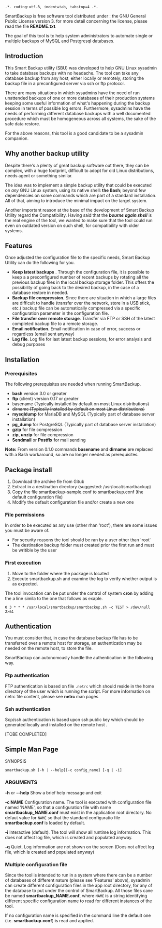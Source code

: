 
 `-*- coding:utf-8, indent=tab, tabstop=4 -*-`


SmartBackup is free software tool distributed under : the GNU General Public License version 3. for more detail concerning the license, please read the file **README.txt**.

The goal of this tool is to help system administrators to automate single or multiple backups of MySQL and Postgresql databases.

## Introduction

This Smart Backup utility (SBU) was developed to help GNU Linux sysadmin to take database backups with no headache.  The tool can take any database backup from any host, either locally or remotely, storing the backup file in a preconfigured server via ssh or ftp protocol.

There are many situations in which sysadmins have the need of run unattended backups of one or more databases of their production systems keeping some useful information of what's happening during the backup session in terms of possible log errors. Furthermore, sysadmins have the needs of performing different database backups with a well documented procedure which must be homogeneous across all systems, the sake of the safe data restore.

For the above reasons, this tool is a good candidate to be a sysadmin companion.

## Why another backup utility

Despite there's a plenty of great backup software out there, they can be complex, with a huge footprint, difficult to adopt for old Linux distributions, needs agent or something similar.

The idea was to implement a simple backup utility that could be executed on *any* GNU Linux system,  using its native shell: **the Bash**; beyond few dependencies on some commands which are part of a standard installation. All of that, aiming to introduce the minimal impact on the target system.

Another important reason at the base of the development of Smart Backup Utility regard the Compatibility. Having said that the ***bourne again shell*** is the real engine of the tool, we wanted to make sure that the tool could run even on outdated version on such shell, for compatibility with older systems.

## Features
Once adjusted the configuration file to the specific needs, Smart Backup Utility can do the following for you.

* **Keep latest backups** . Through the configuration file, it is possible to keep a a preconfigured number of recent backups by rotating all the previous backup files in the local backup storage folder. This offers the possibility of going back to the desired backup, in the case of a database restore in needed.
* **Backup file compression**. Since there are situation in which a large files are difficult to handle (transfer over the network, store in a USB stick, etc.) backup file can be automatically compressed via a specific configuration parameter in the configuration file.
* **File transfer over remote storage**. Transfer via FTP or SSH of the latest completed backup file to a remote storage.
* **Email notification**. Email notification in case of error, success or regardless (email sent anyway) 
* **Log file**. Log file for last latest backup sessions, for error analysis and debug purposes



## Installation

### Prerequisites

The following prerequisites are needed when running SmartBackup.

 * **bash** version 3.0 or greater
 * **ftp** (client) version 0.17 or greater
 * ~~basename (Typically installed by default on most Linux distributions)~~
 * ~~dirname (Typically installed by default on most Linux distributions)~~
 * **mysqldump** for MariaDB and MySQL (Typically part of database server installation)
 * **pg_dump** for PostgreSQL (Typically part of database server installation)
 * **gzip** for file compression
 * **zip, unzip** for file compression
 * **Sendmail** or **Postfix** for mail sending
 
**Note:**
From version 0.1.0 commands **basename** and **dirname** are replaced with a Bash workaround, so are no longer needed as prerequisites.


## Package install

 1. Download the archive fle from Gitub
 2. Extract in a destination directory (suggested: /usr/local/smartbackup)
 3. Copy the file smartbackup-sample.conf to smartbackup.conf (the default configuration file)
 4. Modify the default configuration file and/or create a new one
 
### File permissions

In order to be executed as any use (other rhan 'root'), there are some issues you must be aware of.

 * For security reasons the tool should be ran by a user other than 'root'
 * The destination backup folder must created prior the first run and must be writible by the user

### First execution

 1. Move to the folder where the package is located
 2. Execute smartbackup.sh and examine the log to verify whether output is as expected.

The tool invocation can be put under the control of system **cron** by adding the a line simila to the one that  follows as exaple.

```
0 3 * * * /usr/local/smartbackup/smartbackup.sh -c TEST > /dev/null 2>&1
```

## Authentication
You must consider that, in case the database backup file has to be transferred over a remote host for storage, an authentication may be needed on the remote host, to store the file.

SmartBackup can autonomously handle the authentication in the following way.

### Ftp authentication
FTP authentication is based on file `.netrc` which should reside in the home directory of the user which is running the script. For more information on netrc file content, please see **netrc** man pages.

### Ssh authentication
Scp/ssh authentication is based upon ssh public key which should be generated locally and installed on the remote host .

[TOBE COMPLETED]

## Simple Man Page

SYNOPSIS

```
smartbackup.sh [-h | --help][-c config_name] [-q | -i]
```
### ARGUMENTS

**-h** or **--help**	Show a brief help message and exit

**-c NAME**		Configuration name. The tool is executed with configuration file named 'NAME', so that a configuration file with name **smartbackup_NAME.conf** must exist in the application root directory. No defaut value for ```NAME``` so that the standard configuratio file **smartbackup.conf** is loaded by default.

**-i**					Interactive (default). The tool will show all runtime log information.  This does not affect log file, which is created and populated anyway.

**-q**					Quiet. Log information are not shown on the screen (Does not affect log file, which is created and populated anyway)


### Multiple configuration file

Since the tool is intended to run in a system where there can be a number of databases of different nature (please see 'Features' above), sysadmin can create different configuration files in the app root directory, for any of the database to put under the control of SmartBackup. All those files cane be named **smartbackup_NAME.conf**, where `NAME` is a string identifying different specific configuration name to read for different instances of the tool.

If no configuration name is specified in the command line the default one (i.e. **smartbackup.conf**) is read and applied.